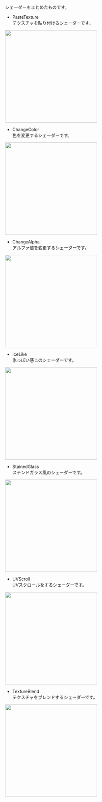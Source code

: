 シェーダーをまとめたものです。

- PasteTexture<br>
テクスチャを貼り付けるシェーダーです。
<img src="https://user-images.githubusercontent.com/49868858/56560311-06572e80-65df-11e9-8287-403dcfe110bc.png" width="300">

- ChangeColor<br>
色を変更するシェーダーです。
<img src="https://user-images.githubusercontent.com/49868858/56560850-83cf6e80-65e0-11e9-8212-d326df141788.gif" width="300">

- ChangeAlpha<br>
アルファ値を変更するシェーダーです。
<img src="https://user-images.githubusercontent.com/49868858/56561020-f6404e80-65e0-11e9-9369-4ff07c8411c2.gif" width="300">

- IceLike<br>
氷っぽい感じのシェーダーです。
<img src="https://user-images.githubusercontent.com/49868858/56565983-9780d200-65ec-11e9-8200-bd8a100004cb.png" width="300">

- StainedGlass<br>
ステンドガラス風のシェーダーです。
<img src="https://user-images.githubusercontent.com/49868858/56679398-f1be8780-66ff-11e9-9331-fec411b5f54c.png" width="300">

- UVScroll<br>
UVスクロールをするシェーダーです。
<img src="https://user-images.githubusercontent.com/49868858/56682172-fd14b180-6705-11e9-8c79-4bce2d16cece.gif" width="300">

- TextureBlend<br>
テクスチャをブレンドするシェーダーです。
<img src="https://user-images.githubusercontent.com/49868858/56713988-56b0c680-676e-11e9-9d64-37adfc1f721c.png" width="300">

